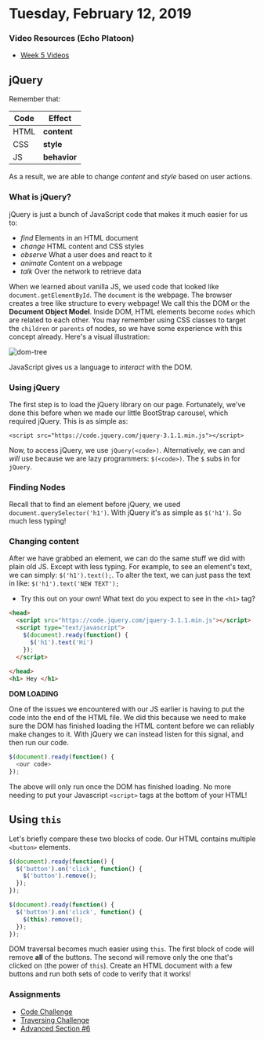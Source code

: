 Tuesday, February 12, 2019
====================
### Video Resources (Echo Platoon)
- [Week 5 Videos](https://www.youtube.com/watch?v=c87wLe8Ahvc&list=PLu0CiQ7bzwER6FK4-K7kK2S8Y1g9jubbT)

## jQuery

Remember that:

Code |Effect
-----|------------
HTML | **content**
CSS  | **style**
JS   | **behavior**

As a result, we are able to change _content_ and _style_ based on user actions.

### What is jQuery?

jQuery is just a bunch of JavaScript code that makes it much easier for us to:

* _find_ Elements in an HTML document
* _change_ HTML content and CSS styles
* _observe_ What a user does and react to it
* _animate_ Content on a webpage
* _talk_ Over the network to retrieve data

When we learned about vanilla JS, we used code that looked like `document.getElementById`. The `document` is the webpage.
The browser creates a tree like structure to every webpage! We call this the DOM or the **Document Object Model**. Inside
DOM, HTML elements become `nodes` which are related to each other. You may remember using CSS classes to target the `children`
or `parents` of nodes, so we have some experience with this concept already. Here's a visual illustration:

![dom-tree](https://developers.google.com/web/fundamentals/performance/critical-rendering-path/images/dom-tree.png)

JavaScript gives us a language to _interact_ with the DOM.

### Using jQuery

The first step is to load the jQuery library on our page. Fortunately, we've done this before when we made our little
BootStrap carousel, which required jQuery. This is as simple as:

`<script src="https://code.jquery.com/jquery-3.1.1.min.js"></script>`

Now, to access jQuery, we use `jQuery(<code>)`. Alternatively, we can and _will_ use because we are lazy programmers:
`$(<code>)`. The `$` subs in for `jQuery`.

### Finding Nodes
Recall that to find an element before jQuery, we used `document.querySelector('h1')`.
With jQuery it's as simple as `$('h1')`. So much less typing!

### Changing content
After we have grabbed an element, we can do the same stuff we did with plain old JS. Except with less typing.
For example, to see an element's text, we can simply: `$('h1').text();`. To alter the text, we can just pass the text in like:
`$('h1').text('NEW TEXT');`
* Try this out on your own! What text do you expect to see in the `<h1>` tag?
```HTML
<head>
  <script src="https://code.jquery.com/jquery-3.1.1.min.js"></script>
  <script type="text/javascript">
    $(document).ready(function() {
      $('h1').text('Hi')
    });
  </script>
  
</head>
<h1> Hey </h1>
```

**DOM LOADING**

One of the issues we encountered with our JS earlier is having to put the code into the end of the HTML file. We did this
because we need to make sure the DOM has finished loading the HTML content before we can reliably make changes to it. With
jQuery we can instead listen for this signal, and then run our code.

```JavaScript
$(document).ready(function() {
  <our code>
});
```
The above will only run once the DOM has finished loading. No more needing to put your Javascript `<script>` tags at the bottom of your HTML!

## Using `this`

Let's briefly compare these two blocks of code. Our HTML contains multiple `<button>` elements.

```JavaScript
$(document).ready(function() {
  $('button').on('click', function() {
    $('button').remove();
  });
});
```

```JavaScript
$(document).ready(function() {
  $('button').on('click', function() {
    $(this).remove();
  });
});
```

DOM traversal becomes much easier using `this`. The first block of code will remove **all** of the buttons. The second
will remove only the one that's clicked on (the power of `this`). Create an HTML document with a few buttons and run both sets of code to verify that it works!

### Assignments
* [Code Challenge](https://github.com/hotelplatoon/pizza-code-structure)
* [Traversing Challenge](https://github.com/hotelplatoon/pizza-traversing-dynamic-data)
* [Advanced Section #6](http://learn.shayhowe.com/)
